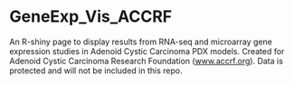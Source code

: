 # GeneExp_Vis_ACCRF
An R-shiny page to display results from RNA-seq and microarray gene expression studies in Adenoid Cystic Carcinoma PDX models. Created for Adenoid Cystic Carcinoma Research Foundation (www.accrf.org). Data is protected and will not be included in this repo.
